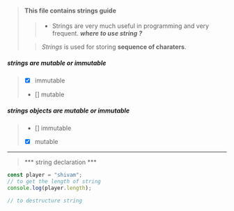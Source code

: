 > #### This file contains strings guide
>
>> - Strings are very much useful in programming and very frequent.
> ***where to use string ?***
>
>>  *Strings* is used for storing **sequence of charaters**.

##### strings are mutable or immutable
> - [x] immutable
> - [] mutable

##### strings objects are mutable or immutable
> - [] immutable
> - [x] mutable
-----------------------------------------------------------------------------

> *** string declaration ***
```js
const player = "shivam";
// to get the length of string
console.log(player.length);

// to destructure string


```